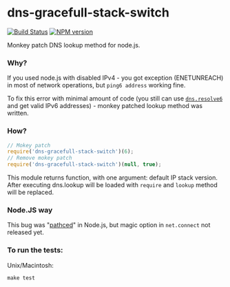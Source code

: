 dns-gracefull-stack-switch 
========

[![Build Status](https://travis-ci.org/floatdrop/dns-gracefull-stack-switch.png?branch=master)](https://travis-ci.org/floatdrop/dns-gracefull-stack-switch) [![NPM version](https://badge.fury.io/js/dns-gracefull-stack-switch.png)](http://badge.fury.io/js/dns-gracefull-stack-switch)

Monkey patch DNS lookup method for node.js.

### Why?

If you used node.js with disabled IPv4 - you got exception (ENETUNREACH) in most of network operations, but ```ping6 address``` working fine. 

To fix this error with minimal amount of code (you still can use [```dns.resolve6```](http://nodejs.org/docs/v0.8.25/api/dns.html#dns_dns_resolve6_domain_callback) and get valid IPv6 addresses) - monkey patched lookup method was written.

### How?

```javascript
// Mokey patch
require('dns-gracefull-stack-switch')(6);
// Remove mokey patch
require('dns-gracefull-stack-switch')(null, true);
```

This module returns function, with one argument: default IP stack version. After executing dns.lookup will be loaded with ```require``` and ```lookup``` method will be replaced.

### Node.JS way

This bug was "[pathced](https://github.com/joyent/node/commit/edd2fcccf022c7014b374674012283422faa1bed)" in Node.js, but magic option in ```net.connect``` not released yet.

### To run the tests:

Unix/Macintosh:

    make test
